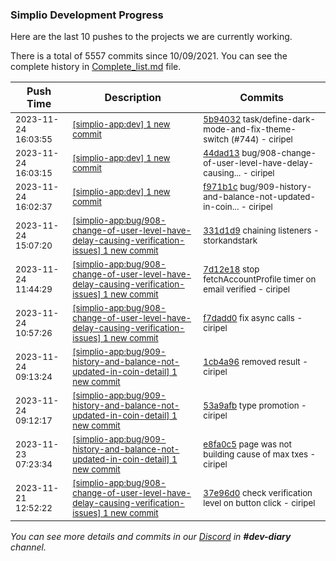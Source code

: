 
### Simplio Development Progress

Here are the last 10 pushes to the projects we are currently working.

There is a total of 5557 commits since 10/09/2021. You can see the complete history in
 [Complete_list.md](Complete_list.md) file.

| Push Time | Description | Commits |
| --- | --- | --- |
| <sub>2023-11-24 16:03:55</sub> | <sub>[[simplio-app:dev] 1 new commit](https://github.com/SimplioOfficial/simplio-app/commit/5b94032b45cc0add461337686f45e0d428f294fe)</sub> | <sub>[5b94032](https://github.com/SimplioOfficial/simplio-app/commit/5b94032b45cc0add461337686f45e0d428f294fe) task/define-dark-mode-and-fix-theme-switch (#744) - ciripel</sub> |
| <sub>2023-11-24 16:03:15</sub> | <sub>[[simplio-app:dev] 1 new commit](https://github.com/SimplioOfficial/simplio-app/commit/44dad1372cf6ca23b2a41a2a6c6e48e21976ffda)</sub> | <sub>[44dad13](https://github.com/SimplioOfficial/simplio-app/commit/44dad1372cf6ca23b2a41a2a6c6e48e21976ffda) bug/908-change-of-user-level-have-delay-causing... - ciripel</sub> |
| <sub>2023-11-24 16:02:37</sub> | <sub>[[simplio-app:dev] 1 new commit](https://github.com/SimplioOfficial/simplio-app/commit/f971b1c72bb1eed96046c4ef56fafd0c3feef193)</sub> | <sub>[f971b1c](https://github.com/SimplioOfficial/simplio-app/commit/f971b1c72bb1eed96046c4ef56fafd0c3feef193) bug/909-history-and-balance-not-updated-in-coin... - ciripel</sub> |
| <sub>2023-11-24 15:07:20</sub> | <sub>[[simplio-app:bug/908-change-of-user-level-have-delay-causing-verification-issues] 1 new commit](https://github.com/SimplioOfficial/simplio-app/commit/331d1d9dfd62854cae3fd1bc8d760bfa3e33e662)</sub> | <sub>[331d1d9](https://github.com/SimplioOfficial/simplio-app/commit/331d1d9dfd62854cae3fd1bc8d760bfa3e33e662) chaining listeners - storkandstark</sub> |
| <sub>2023-11-24 11:44:29</sub> | <sub>[[simplio-app:bug/908-change-of-user-level-have-delay-causing-verification-issues] 1 new commit](https://github.com/SimplioOfficial/simplio-app/commit/7d12e18c82d6047b2f79585961a7ec53073567f4)</sub> | <sub>[7d12e18](https://github.com/SimplioOfficial/simplio-app/commit/7d12e18c82d6047b2f79585961a7ec53073567f4) stop fetchAccountProfile timer on email verified - ciripel</sub> |
| <sub>2023-11-24 10:57:26</sub> | <sub>[[simplio-app:bug/908-change-of-user-level-have-delay-causing-verification-issues] 1 new commit](https://github.com/SimplioOfficial/simplio-app/commit/f7dadd03ff104db4c53a3290bf5ad9844f96fdb3)</sub> | <sub>[f7dadd0](https://github.com/SimplioOfficial/simplio-app/commit/f7dadd03ff104db4c53a3290bf5ad9844f96fdb3) fix async calls - ciripel</sub> |
| <sub>2023-11-24 09:13:24</sub> | <sub>[[simplio-app:bug/909-history-and-balance-not-updated-in-coin-detail] 1 new commit](https://github.com/SimplioOfficial/simplio-app/commit/1cb4a965e163d377f92fd0a8507405eaf227b166)</sub> | <sub>[1cb4a96](https://github.com/SimplioOfficial/simplio-app/commit/1cb4a965e163d377f92fd0a8507405eaf227b166) removed result - ciripel</sub> |
| <sub>2023-11-24 09:12:17</sub> | <sub>[[simplio-app:bug/909-history-and-balance-not-updated-in-coin-detail] 1 new commit](https://github.com/SimplioOfficial/simplio-app/commit/53a9afb9d3f137992140df018672868ffabe85cb)</sub> | <sub>[53a9afb](https://github.com/SimplioOfficial/simplio-app/commit/53a9afb9d3f137992140df018672868ffabe85cb) type promotion - ciripel</sub> |
| <sub>2023-11-23 07:23:34</sub> | <sub>[[simplio-app:bug/909-history-and-balance-not-updated-in-coin-detail] 1 new commit](https://github.com/SimplioOfficial/simplio-app/commit/e8fa0c5164db8a711af098cdb1b2fbfe693ea2c4)</sub> | <sub>[e8fa0c5](https://github.com/SimplioOfficial/simplio-app/commit/e8fa0c5164db8a711af098cdb1b2fbfe693ea2c4) page was not building cause of max txes - ciripel</sub> |
| <sub>2023-11-21 12:52:22</sub> | <sub>[[simplio-app:bug/908-change-of-user-level-have-delay-causing-verification-issues] 1 new commit](https://github.com/SimplioOfficial/simplio-app/commit/37e96d09c7960829dc6b994fe925ff798aab9a8e)</sub> | <sub>[37e96d0](https://github.com/SimplioOfficial/simplio-app/commit/37e96d09c7960829dc6b994fe925ff798aab9a8e) check verification level on button click - ciripel</sub> |

_You can see more details and commits in our [Discord](https://discord.gg/aKhjuwZmdP) in **#dev-diary** channel._
